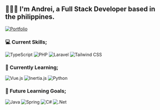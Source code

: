 ## 👨🏽‍💻 I'm Andrei, a Full Stack Developer based in the philippines.

[![Portfolio](https://img.shields.io/badge/portfolio-ffffff?style=for-the-badge)](https://portfolio-sooty-omega-80.vercel.app/)

### 💻 Current Skills;

![TypeScript](https://img.shields.io/badge/typescript-%23007ACC.svg?style=for-the-badge&logo=typescript&logoColor=white) ![PHP](https://img.shields.io/badge/php-%23777BB4.svg?style=for-the-badge&logo=php&logoColor=white) ![Laravel](https://img.shields.io/badge/laravel-%23FF2D20.svg?style=for-the-badge&logo=laravel&logoColor=white) ![Tailwind CSS](https://img.shields.io/badge/tailwindcss-%2338B2AC.svg?style=for-the-badge&logo=tailwind-css&logoColor=white)

### 🌱 Currently Learning;

![Vue.js](https://img.shields.io/badge/vue.js-%2335495e.svg?style=for-the-badge&logo=vuedotjs&logoColor=%234FC08D) ![Inertia.js](https://img.shields.io/badge/Inertia.js-9157EA?style=for-the-badge) ![Python](https://img.shields.io/badge/python-3670A0?style=for-the-badge&logo=python&logoColor=ffdd54)

### 📌 Future Learning Goals;

![Java](https://img.shields.io/badge/java-%23ED8B00.svg?style=for-the-badge&logo=openjdk&logoColor=white) ![Spring](https://img.shields.io/badge/spring-%236DB33F.svg?style=for-the-badge&logo=spring&logoColor=white) ![C#](https://img.shields.io/badge/c%23-%23239120.svg?style=for-the-badge&logo=csharp&logoColor=white) ![.Net](https://img.shields.io/badge/.NET-5C2D91?style=for-the-badge&logo=.net&logoColor=white) 




